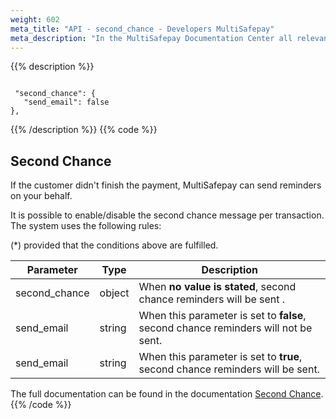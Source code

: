 ```yaml
---
weight: 602
meta_title: "API - second_chance - Developers MultiSafepay"
meta_description: "In the MultiSafepay Documentation Center all relevant information regarding our Plugins and API. As well as Support pages for Payment Method, Tools and General Questions. You can also find the contact details of our Support Team and Integration Team."
---
```


{{% description %}}
```shell 

 "second_chance": {
   "send_email": false
},
 ```
{{% /description %}}
{{% code %}}
## Second Chance

If the customer didn't finish the payment, MultiSafepay can send reminders on your behalf.

It is possible to enable/disable the second chance message per transaction. The system uses the following rules:

(*) provided that the conditions above are fulfilled.



| Parameter                         | Type     | Description     |
|-----------------------------------|----------|-----------------|
| second_chance                     | object   |When __no value is stated__, second chance reminders will be sent .                 |
| send_email                        | string   |When this parameter is set to __false__, second chance reminders will not be sent.                 |
| send_email                        | string   |When this parameter is set to __true__, second chance reminders will be sent.            |

The full documentation can be found in the documentation [Second Chance](/tools/second-chance/how-does-it-work/).
{{% /code %}}